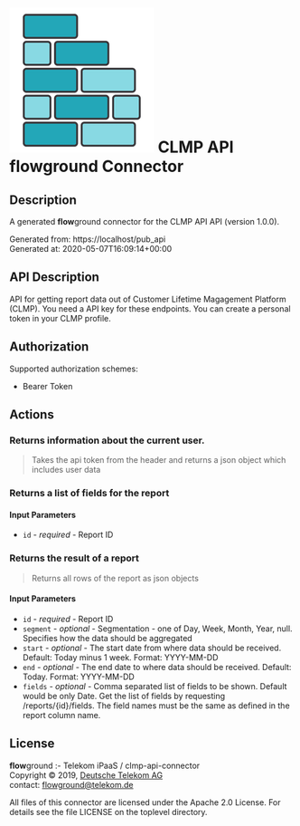 # ![LOGO](logo.png) CLMP API **flow**ground Connector

## Description

A generated **flow**ground connector for the CLMP API API (version 1.0.0).

Generated from: https://localhost/pub_api<br/>
Generated at: 2020-05-07T16:09:14+00:00

## API Description

API for getting report data out of Customer Lifetime Magagement Platform (CLMP). You need a API key for these endpoints. You can create a personal token in your CLMP profile.<br/>

## Authorization

Supported authorization schemes:
- Bearer Token

## Actions

### Returns information about the current user.
> Takes the api token from the header and returns a json object which includes user data<br/>

### Returns a list of fields for the report

#### Input Parameters
* `id` - _required_ - Report ID<br/>

### Returns the result of a report
> Returns all rows of the report as json objects<br/>

#### Input Parameters
* `id` - _required_ - Report ID<br/>
* `segment` - _optional_ - Segmentation - one of Day, Week, Month, Year, null. Specifies how the data should be aggregated<br/>
* `start` - _optional_ - The start date from where data should be received. Default: Today minus 1 week. Format: YYYY-MM-DD<br/>
* `end` - _optional_ - The end date to where data should be received. Default: Today. Format: YYYY-MM-DD<br/>
* `fields` - _optional_ - Comma separated list of fields to be shown. Default would be only Date. Get the list of fields by requesting /reports/{id}/fields. The field names must be the same as defined in the report column name.<br/>

## License

**flow**ground :- Telekom iPaaS / clmp-api-connector<br/>
Copyright © 2019, [Deutsche Telekom AG](https://www.telekom.de)<br/>
contact: flowground@telekom.de

All files of this connector are licensed under the Apache 2.0 License. For details
see the file LICENSE on the toplevel directory.

